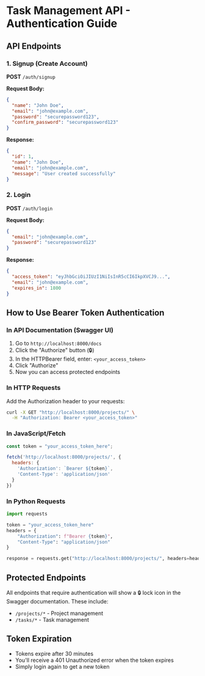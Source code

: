 # Task Management API - Authentication Guide

## API Endpoints

### 1. Signup (Create Account)
**POST** `/auth/signup`

**Request Body:**
```json
{
  "name": "John Doe",
  "email": "john@example.com",
  "password": "securepassword123",
  "confirm_password": "securepassword123"
}
```

**Response:**
```json
{
  "id": 1,
  "name": "John Doe",
  "email": "john@example.com",
  "message": "User created successfully"
}
```

### 2. Login
**POST** `/auth/login`

**Request Body:**
```json
{
  "email": "john@example.com",
  "password": "securepassword123"
}
```

**Response:**
```json
{
  "access_token": "eyJhbGciOiJIUzI1NiIsInR5cCI6IkpXVCJ9...",
  "email": "john@example.com",
  "expires_in": 1800
}
```

## How to Use Bearer Token Authentication

### In API Documentation (Swagger UI)
1. Go to `http://localhost:8000/docs`
2. Click the "Authorize" button (🔒)
3. In the HTTPBearer field, enter: `<your_access_token>`
4. Click "Authorize"
5. Now you can access protected endpoints

### In HTTP Requests
Add the Authorization header to your requests:

```bash
curl -X GET "http://localhost:8000/projects/" \
  -H "Authorization: Bearer <your_access_token>"
```

### In JavaScript/Fetch
```javascript
const token = "your_access_token_here";

fetch('http://localhost:8000/projects/', {
  headers: {
    'Authorization': `Bearer ${token}`,
    'Content-Type': 'application/json'
  }
})
```

### In Python Requests
```python
import requests

token = "your_access_token_here"
headers = {
    "Authorization": f"Bearer {token}",
    "Content-Type": "application/json"
}

response = requests.get("http://localhost:8000/projects/", headers=headers)
```

## Protected Endpoints
All endpoints that require authentication will show a 🔒 lock icon in the Swagger documentation. These include:
- `/projects/*` - Project management
- `/tasks/*` - Task management

## Token Expiration
- Tokens expire after 30 minutes
- You'll receive a 401 Unauthorized error when the token expires
- Simply login again to get a new token
